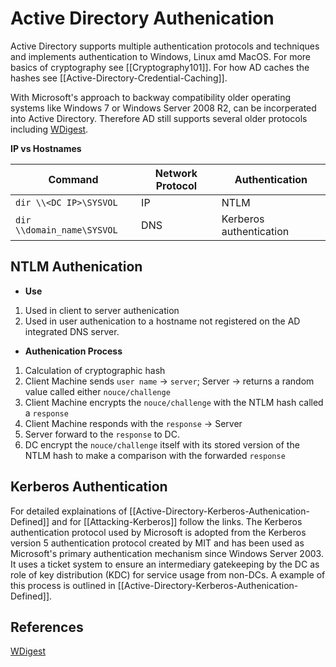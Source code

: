 # Active Directory Authenication

Active Directory supports multiple authentication protocols and techniques and implements authentication to Windows, Linux amd MacOS. For more basics of cryptography see [[Cryptography101]]. For how AD caches the hashes see [[Active-Directory-Credential-Caching]].

With Microsoft's approach to backway compatibility older operating systems like Windows 7 or Windows Server 2008 R2, can be incorperated into Active Directory. Therefore AD still supports several older protocols including [WDigest](https://technet.microsoft.com/en-us/library/cc778868(v=ws.10).aspx).

**IP vs Hostnames**

Command  | Network Protocol | Authentication 
--- | --- | ---
`dir \\<DC IP>\SYSVOL` | IP | NTLM
`dir \\domain_name\SYSVOL` | DNS | Kerberos authentication


## NTLM Authenication
- **Use**
1. Used in client to server authenication
1. Used in user authenication to a hostname not registered on the AD integrated DNS server.

- **Authenication Process**
1. Calculation of cryptographic hash
2. Client Machine sends `user name` -> `server`; Server -> returns a random value called either `nouce/challenge`  
3. Client Machine encrypts the `nouce/challenge` with the NTLM hash called a `response`
4. Client Machine responds with the `response` -> Server
5. Server forward to the `response` to DC.
6. DC encrypt the `nouce/challenge`  itself with its stored version of the NTLM hash to make a comparison with the forwarded `response`

## Kerberos Authentication
For detailed explainations of [[Active-Directory-Kerberos-Authenication-Defined]] and for [[Attacking-Kerberos]] follow the links. The Kerberos authentication protocol used by Microsoft is adopted from the Kerberos version 5 authentication protocol created by MIT and has been used as Microsoft's primary authentication mechanism since Windows Server 2003. It uses a ticket system to ensure an intermediary gatekeeping by the DC as role of key distribution (KDC) for service usage from non-DCs. A example of this process is outlined in [[Active-Directory-Kerberos-Authenication-Defined]].


## References
[WDigest](https://technet.microsoft.com/en-us/library/cc778868(v=ws.10).aspx)
